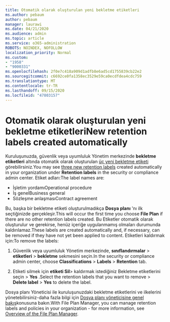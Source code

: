 ```yaml
---
title: Otomatik olarak oluşturulan yeni bekletme etiketleri
ms.author: pebaum
author: pebaum
manager: laurawi
ms.date: 04/21/2020
ms.audience: admin
ms.topic: article
ms.service: o365-administration
ROBOTS: NOINDEX, NOFOLLOW
localization_priority: Normal
ms.custom:
- "1958"
- "9000331"
ms.openlocfilehash: 2f0e7c418a909d1adfb8e6ad5cd1755839cb22e2
ms.sourcegitcommit: c6692ce0fa1358ec3529e59ca0ecdfdea4cdc759
ms.translationtype: MT
ms.contentlocale: tr-TR
ms.lasthandoff: 09/15/2020
ms.locfileid: "47803157"
---
```

# <a name="new-retention-labels-created-automatically"></a><span data-ttu-id="3121f-102">Otomatik olarak oluşturulan yeni bekletme etiketleri</span><span class="sxs-lookup"><span data-stu-id="3121f-102">New retention labels created automatically</span></span>

<span data-ttu-id="3121f-103">Kuruluşunuzda, güvenlik veya uyumluluk Yönetim merkezinde **bekletme etiketleri** altında otomatik olarak oluşturulan [üç yeni bekletme etiketi](https://docs.microsoft.com/microsoft-365/compliance/file-plan-manager) görebilirsiniz.</span><span class="sxs-lookup"><span data-stu-id="3121f-103">You may see [three new retention labels](https://docs.microsoft.com/microsoft-365/compliance/file-plan-manager) created automatically in your organization under **Retention labels** in the security or compliance admin center.</span></span> <span data-ttu-id="3121f-104">Etiket adları:</span><span class="sxs-lookup"><span data-stu-id="3121f-104">The label names are:</span></span>

- <span data-ttu-id="3121f-105">İşletim yordamı</span><span class="sxs-lookup"><span data-stu-id="3121f-105">Operational procedure</span></span>
- <span data-ttu-id="3121f-106">İş genel</span><span class="sxs-lookup"><span data-stu-id="3121f-106">Business general</span></span>
- <span data-ttu-id="3121f-107">Sözleşme anlaşması</span><span class="sxs-lookup"><span data-stu-id="3121f-107">Contract agreement</span></span>

<span data-ttu-id="3121f-108">Bu, başka bir bekletme etiketi oluşturulmadıkça **Dosya planı** 'nı ilk seçtiğinizde gerçekleşir.</span><span class="sxs-lookup"><span data-stu-id="3121f-108">This will occur the first time you choose **File Plan** if there are no other retention labels created.</span></span> <span data-ttu-id="3121f-109">Bu Etiketler otomatik olarak oluşturulur ve gerekirse, henüz içeriğe uygulanmamış olmaları durumunda kaldırılamaz.</span><span class="sxs-lookup"><span data-stu-id="3121f-109">These labels are created automatically and, if necessary, can be removed if they have not yet been applied to content.</span></span> <span data-ttu-id="3121f-110">Etiketleri kaldırmak için:</span><span class="sxs-lookup"><span data-stu-id="3121f-110">To remove the labels:</span></span>

1. <span data-ttu-id="3121f-111">Güvenlik veya uyumluluk Yönetim merkezinde, **sınıflandırmalar**  >  **etiketleri**  >  **bekletme** sekmesini seçin.</span><span class="sxs-lookup"><span data-stu-id="3121f-111">In the security or compliance admin center, choose **Classifications** > **Labels** > **Retention** tab.</span></span>

1. <span data-ttu-id="3121f-112">Etiketi silmek için **etiketi Sil**> kaldırmak istediğiniz Bekletme etiketlerini seçin  >  **Yes** .</span><span class="sxs-lookup"><span data-stu-id="3121f-112">Select the retention labels that you want to remove > **Delete label** > **Yes** to delete the label.</span></span>

<span data-ttu-id="3121f-113">Dosya planı Yöneticisi ile kuruluşunuzdaki bekletme etiketlerini ve ilkelerini yönetebilirsiniz-daha fazla bilgi için [Dosya planı yöneticisine genel bakış](https://docs.microsoft.com/microsoft-365/compliance/file-plan-manager)konusuna bakın.</span><span class="sxs-lookup"><span data-stu-id="3121f-113">With File Plan Manager, you can manage retention labels and policies in your organization - for more information, see [Overview of the File Plan Manager](https://docs.microsoft.com/microsoft-365/compliance/file-plan-manager).</span></span>